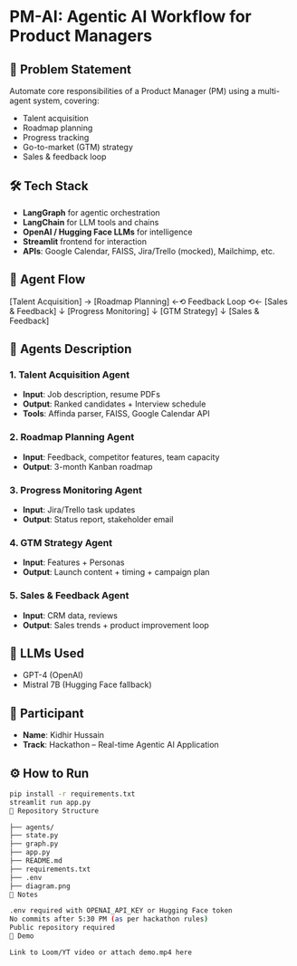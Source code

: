 # PM-AI: Agentic AI Workflow for Product Managers

## 🤖 Problem Statement
Automate core responsibilities of a Product Manager (PM) using a multi-agent system, covering:
- Talent acquisition  
- Roadmap planning  
- Progress tracking  
- Go-to-market (GTM) strategy  
- Sales & feedback loop  

## 🛠️ Tech Stack
- **LangGraph** for agentic orchestration  
- **LangChain** for LLM tools and chains  
- **OpenAI / Hugging Face LLMs** for intelligence  
- **Streamlit** frontend for interaction  
- **APIs**: Google Calendar, FAISS, Jira/Trello (mocked), Mailchimp, etc.  

## 🧭 Agent Flow
[Talent Acquisition] → [Roadmap Planning] ←⟲ Feedback Loop ⟲← [Sales & Feedback]
↓
[Progress Monitoring]
↓
[GTM Strategy]
↓
[Sales & Feedback]


## 🧠 Agents Description

### 1. Talent Acquisition Agent
- **Input**: Job description, resume PDFs  
- **Output**: Ranked candidates + Interview schedule  
- **Tools**: Affinda parser, FAISS, Google Calendar API  

### 2. Roadmap Planning Agent
- **Input**: Feedback, competitor features, team capacity  
- **Output**: 3-month Kanban roadmap  

### 3. Progress Monitoring Agent
- **Input**: Jira/Trello task updates  
- **Output**: Status report, stakeholder email  

### 4. GTM Strategy Agent
- **Input**: Features + Personas  
- **Output**: Launch content + timing + campaign plan  

### 5. Sales & Feedback Agent
- **Input**: CRM data, reviews  
- **Output**: Sales trends + product improvement loop  

## 🧬 LLMs Used
- GPT-4 (OpenAI)  
- Mistral 7B (Hugging Face fallback)  

## 👤 Participant
- **Name**: Kidhir Hussain  
- **Track**: Hackathon – Real-time Agentic AI Application  

## ⚙️ How to Run
```bash
pip install -r requirements.txt
streamlit run app.py
📁 Repository Structure

├── agents/
├── state.py
├── graph.py
├── app.py
├── README.md
├── requirements.txt
├── .env
├── diagram.png
📝 Notes

.env required with OPENAI_API_KEY or Hugging Face token
No commits after 5:30 PM (as per hackathon rules)
Public repository required
🎥 Demo

Link to Loom/YT video or attach demo.mp4 here